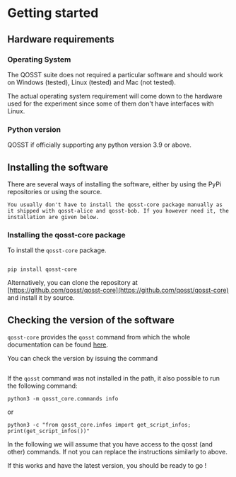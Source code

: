 # Getting started

## Hardware requirements

### Operating System

The QOSST suite does not required a particular software and should work on Windows (tested), Linux (tested) and Mac (not tested).

The actual operating system requirement will come down to the hardware used for the experiment since some of them don't have interfaces with Linux.

### Python version

QOSST if officially supporting any python version 3.9 or above.

## Installing the software

There are several ways of installing the software, either by using the PyPi repositories or using the source.

```{note}
You usually don't have to install the qosst-core package manually as it shipped with qosst-alice and qosst-bob. If you however need it, the installation are given below.
```

### Installing the qosst-core package

To install the `qosst-core` package.

```{prompt} bash

pip install qosst-core
```

Alternatively, you can clone the repository at [https://github.com/qosst/qosst-core](https://github.com/qosst/qosst-core) and install it by source.

## Checking the version of the software

`qosst-core` provides the `qosst` command from which the whole documentation can be found [here](../cli/documentation.md).

You can check the version by issuing the command

```{command-output} qosst info
```

If the `qosst` command was not installed in the path, it also possible to run the following command:

```{prompt} bash
python3 -m qosst_core.commands info
```

or

```{prompt} bash
python3 -c "from qosst_core.infos import get_script_infos; print(get_script_infos())"
```

In the following we will assume that you have access to the qosst (and other) commands. If not you can replace the instructions similarly to above.

If this works and have the latest version, you should be ready to go !